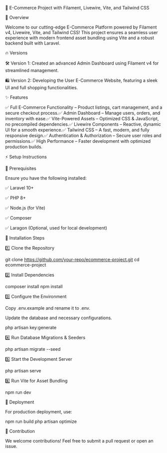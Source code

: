 🚀 E-Commerce Project with Filament, Livewire, Vite, and Tailwind CSS

🌟 Overview

Welcome to our cutting-edge E-Commerce Platform powered by Filament v4, Livewire, Vite, and Tailwind CSS! This project ensures a seamless user experience with modern frontend asset bundling using Vite and a robust backend built with Laravel.

🔥 Versions

🛠️ Version 1: Created an advanced Admin Dashboard using Filament v4 for streamlined management.

🛍️ Version 2: Developing the User E-Commerce Website, featuring a sleek UI and full shopping functionalities.

✨ Features

✅ Full E-Commerce Functionality – Product listings, cart management, and a secure checkout process.✅ Admin Dashboard – Manage users, orders, and inventory with ease.✅ Vite-Powered Assets – Optimized CSS & JavaScript, no precompiled dependencies.✅ Livewire Components – Reactive, dynamic UI for a smooth experience.✅ Tailwind CSS – A fast, modern, and fully responsive design.✅ Authentication & Authorization – Secure user roles and permissions.✅ High Performance – Faster development with optimized production builds.

⚡ Setup Instructions

🔹 Prerequisites

Ensure you have the following installed:

✅ Laravel 10+

✅ PHP 8+

✅ Node.js (for Vite)

✅ Composer

✅ Laragon (Optional, used for local development)

🔹 Installation Steps

1️⃣ Clone the Repository

git clone https://github.com/your-repo/ecommerce-project.git
cd ecommerce-project

2️⃣ Install Dependencies

composer install
npm install

3️⃣ Configure the Environment

Copy .env.example and rename it to .env.

Update the database and necessary configurations.

php artisan key:generate

4️⃣ Run Database Migrations & Seeders

php artisan migrate --seed

5️⃣ Start the Development Server

php artisan serve

6️⃣ Run Vite for Asset Bundling

npm run dev

🚀 Deployment

For production deployment, use:

npm run build
php artisan optimize

🤝 Contribution

We welcome contributions! Feel free to submit a pull request or open an issue.